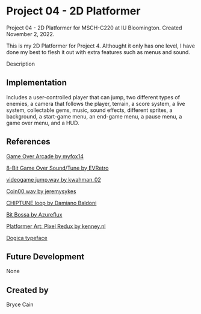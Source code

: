 # Project 04 - 2D Platformer

Project 04 - 2D Platformer for MSCH-C220 at IU Bloomington. Created November 2, 2022.

This is my 2D Platformer for Project 4. Althought it only has one level, I have done my best to flesh it out with extra features such as menus and sound.

Description

## Implementation
Includes a user-controlled player that can jump, two different types of enemies, a camera that follows the player, terrain, a score system, a live system, collectable gems, music, sound effects, different sprites, a background, a start-game menu, an end-game menu, a pause menu, a game over menu, and a HUD.

## References

[Game Over Arcade by myfox14](https://freesound.org/people/myfox14/sounds/382310/)

[8-Bit Game Over Sound/Tune by EVRetro](https://freesound.org/people/EVRetro/sounds/533034/)

[videogame jump.wav by kwahman_02](https://freesound.org/people/kwahmah_02/sounds/262893/)

[Coin00.wav by jeremysykes](https://freesound.org/people/jeremysykes/sounds/341231/)

[CHIPTUNE loop by Damiano Baldoni](https://freemusicarchive.org/music/Damiano_Baldoni/single/chiptune-loopmp3/)

[Bit Bossa by Azureflux](https://freemusicarchive.org/music/Azureflux/Pocket_Boy)

[Platformer Art: Pixel Redux by kenney.nl](https://kenney.nl/assets/platformer-art-pixel-redux)

[Dogica typeface](https://fontlibrary.org/en/font/dogica)

## Future Development
None

## Created by
Bryce Cain

